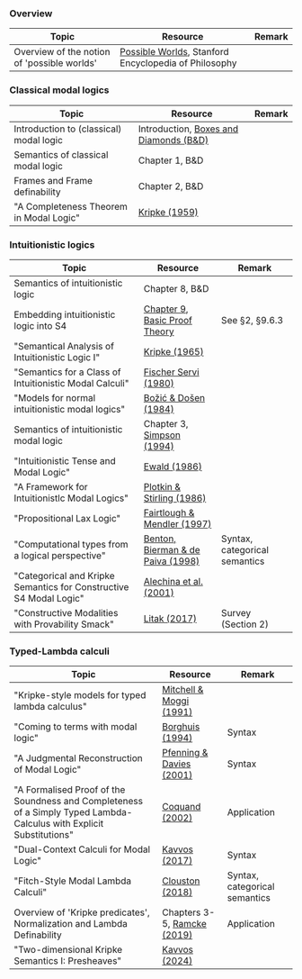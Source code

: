 ### Overview

| Topic | Resource | Remark |
|-------|---------|--------|
| Overview of the notion of 'possible worlds' | [Possible Worlds](https://plato.stanford.edu/entries/possible-worlds/), Stanford Encyclopedia of Philosophy | |

### Classical modal logics

| Topic | Resource | Remark |
|-------|---------|--------|
| Introduction to (classical) modal logic | Introduction, [Boxes and Diamonds (B&D)](https://bd.openlogicproject.org/) | |
| Semantics of classical modal logic | Chapter 1, B&D | |
| Frames and Frame definability | Chapter 2, B&D | |
| "A Completeness Theorem in Modal Logic" |[Kripke (1959)](https://www.jstor.org/stable/2964568)| |

### Intuitionistic logics

| Topic | Resource | Remark |
|-------|---------|--------|
| Semantics of intuitionistic logic | Chapter 8, B&D | |
| Embedding intuitionistic logic into S4 | [Chapter 9](https://www.cambridge.org/core/books/basic-proof-theory/modal-and-linear-logic/5457CE8C03CA54CF4E666CA8BEC2BB31), [Basic Proof Theory](https://www.cambridge.org/core/books/basic-proof-theory/928508F797214A017D245A1FB67CCCD9) | See §2, §9.6.3 |
| "Semantical Analysis of Intuitionistic Logic I" |[Kripke (1965)](https://www.sciencedirect.com/science/article/pii/S0049237X08716859)| |
| "Semantics for a Class of Intuitionistic Modal Calculi" | [Fischer Servi (1980)](https://link.springer.com/chapter/10.1007/978-94-009-8937-5_5)| |
| "Models for normal intuitionistic modal logics" | [Božić & Došen (1984)](https://link.springer.com/article/10.1007/BF02429840) | |
| Semantics of intuitionistic modal logic | Chapter 3, [Simpson (1994)](https://era.ed.ac.uk/handle/1842/407) | |
| "Intuitionistic Tense and Modal Logic" | [Ewald (1986)](https://www.jstor.org/stable/2273953) | |
| "A Framework for Intuitionistlc Modal Logics" | [Plotkin & Stirling (1986)](https://homepages.inf.ed.ac.uk/gdp/publications/Framework_Int_Modal_Logics.pdf) | |
| "Propositional Lax Logic" | [Fairtlough & Mendler (1997)](https://www.sciencedirect.com/science/article/pii/S0890540197926274) | |
| "Computational types from a logical perspective" | [Benton, Bierman & de Paiva (1998)](https://www.cambridge.org/core/journals/journal-of-functional-programming/article/computational-types-from-a-logical-perspective/37B1EAE149C3EE88BE5A90EF9B56FD4F) | Syntax, categorical semantics |
| "Categorical and Kripke Semantics for Constructive S4 Modal Logic" | [Alechina et al. (2001)](https://link.springer.com/chapter/10.1007/3-540-44802-0_21)| |
| "Constructive Modalities with Provability Smack"| [Litak (2017)](https://arxiv.org/abs/1708.05607)| Survey (Section 2) |

### Typed-Lambda calculi

| Topic | Resource | Remark |
|-------|---------|--------|
| "Kripke-style models for typed lambda calculus" | [Mitchell & Moggi (1991)](https://www.sciencedirect.com/science/article/pii/016800729190067V) | |
| "Coming to terms with modal logic" | [Borghuis (1994)](https://research.tue.nl/en/publications/coming-to-terms-with-modal-logic-on-the-interpretation-of-modalit) | Syntax |
|"A Judgmental Reconstruction of Modal Logic" |[ Pfenning & Davies (2001)](https://www.cambridge.org/core/journals/mathematical-structures-in-computer-science/article/judgmental-reconstruction-of-modal-logic/975027BB7F07B59619913EAD4CEE52F4)| Syntax |
| "A Formalised Proof of the Soundness and Completeness of a Simply Typed Lambda-Calculus with Explicit Substitutions" | [Coquand (2002)](https://link.springer.com/article/10.1023/A:1019964114625) | Application |
| "Dual-Context Calculi for Modal Logic" |[Kavvos (2017)](https://arxiv.org/abs/1602.04860)| Syntax |
| "Fitch-Style Modal Lambda Calculi" | [Clouston (2018)](https://arxiv.org/abs/1710.08326)| Syntax, categorical semantics |
| Overview of 'Kripke predicates', Normalization and Lambda Definability | Chapters 3-5, [Ramcke (2019)](https://odr.chalmers.se/items/7a9e75ac-984a-4c3f-a0db-afb73afa759f) | Application |
| "Two-dimensional Kripke Semantics I: Presheaves" | [Kavvos (2024)](https://arxiv.org/abs/2405.04157) | |

